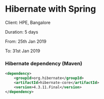 # Hibernate with Spring

Client: HPE, Bangalore 

Duration: 5 days

From: 25th Jan 2019

To: 31st Jan 2019


### Hibernate dependency (Maven)

```xml
<dependency>
    <groupId>org.hibernate</groupId>
    <artifactId>hibernate-core</artifactId>
    <version>4.3.11.Final</version>
</dependency>
```

